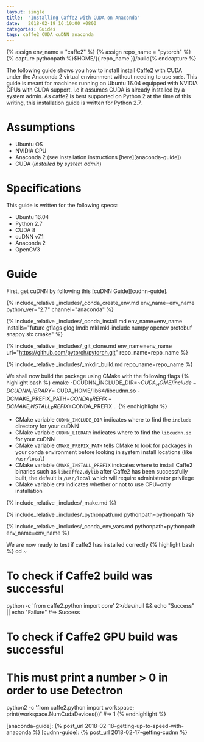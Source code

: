 ```yaml
---
layout: single
title:  "Installing Caffe2 with CUDA on Anaconda"
date:   2018-02-19 16:10:00 +0800
categories: Guides
tags: caffe2 CUDA cuDNN anaconda
---
```

{% assign env_name = "caffe2" %}
{% assign repo_name = "pytorch" %}
{% capture pythonpath %}$HOME/{{ repo_name }}/build{% endcapture %}

The following guide shows you how to install install [Caffe2][caffe2] with CUDA
under the Anaconda 2 virtual environment without needing to use `sudo`. This
guide is meant for machines running on Ubuntu 16.04 equipped with NVIDIA GPUs
with CUDA support. i.e it assumes CUDA is already installed by a system admin.
As caffe2 is best supported on Python 2 at the time of this writing, this
installation guide is written for Python 2.7.

# Assumptions
* Ubuntu OS
* NVIDIA GPU
* Anaconda 2 (see installation instructions [here][anaconda-guide])
* CUDA (*installed by system admin*)

# Specifications
This guide is written for the following specs:
* Ubuntu 16.04
* Python 2.7
* CUDA 8
* cuDNN v7.1
* Anaconda 2
* OpenCV3

# Guide
First, get cuDNN by following this [cuDNN Guide][cudnn-guide].

{% include_relative _includes/_conda_create_env.md env_name=env_name python_ver="2.7" channel="anaconda" %}

{% include_relative _includes/_conda_install.md env_name=env_name installs="future gflags glog lmdb mkl mkl-include numpy opencv protobuf snappy six cmake" %}

{% include_relative _includes/_git_clone.md env_name=env_name url="https://github.com/pytorch/pytorch.git" repo_name=repo_name %}

{% include_relative _includes/_mkdir_build.md repo_name=repo_name %}

We shall now build the package using CMake with the following flags
{% highlight bash %}
cmake -DCUDNN_INCLUDE_DIR=~$CUDA_HOME/include -DCUDNN_LIBRARY=~$CUDA_HOME/lib64/libcudnn.so -DCMAKE_PREFIX_PATH=$CONDA_PREFIX -DCMAKE_INSTALL_PREFIX=$CONDA_PREFIX ..
{% endhighlight %}
* CMake variable  `CUDNN_INCLUDE_DIR` indicates where to find the `include` directory for your
cuDNN
* CMake variable  `CUDNN_LIBRARY` indicates where to find the `libcudnn.so` for your cuDNN
* CMake variable  `CMAKE_PREFIX_PATH` tells CMake to look for packages in your conda environment
before looking in system install locations (like `/usr/local`)
* CMake variable  `CMAKE_INSTALL_PREFIX` indicates where to install Caffe2 binaries such as
`libcaffe2.dylib` after Caffe2 has been successfully built, the default is
`/usr/local` which will require administrator privilege
* CMake variable  `CPU` indicates whether or not to use CPU=only installation

{% include_relative _includes/_make.md %}

{% include_relative _includes/_pythonpath.md pythonpath=pythonpath %}

{% include_relative _includes/_conda_env_vars.md pythonpath=pythonpath env_name=env_name %}

We are now ready to test if caffe2 has installed correctly
{% highlight bash %}
cd ~
# To check if Caffe2 build was successful
python -c 'from caffe2.python import core' 2>/dev/null && echo "Success" || echo "Failure"
#=> Success

# To check if Caffe2 GPU build was successful
# This must print a number > 0 in order to use Detectron
python2 -c 'from caffe2.python import workspace; print(workspace.NumCudaDevices())'
#=> 1
{% endhighlight %}

[caffe2]: https://github.com/caffe2/caffe2
[anaconda-guide]: {% post_url 2018-02-18-getting-up-to-speed-with-anaconda %}
[cudnn-guide]: {% post_url 2018-02-17-getting-cudnn %}
